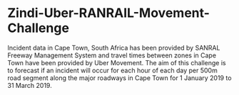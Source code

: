 # Zindi-Uber-RANRAIL-Movement-Challenge
Incident data in Cape Town, South Africa has been provided by SANRAL Freeway Management System and travel times between zones in Cape Town have been provided by Uber Movement.  The aim of this challenge is to forecast if an incident will occur for each hour of each day per 500m road segment along the major roadways in Cape Town for 1 January 2019 to 31 March 2019.
